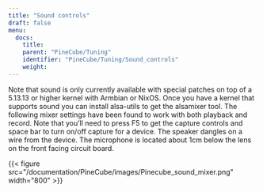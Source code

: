 ```yaml
---
title: "Sound controls"
draft: false
menu:
  docs:
    title:
    parent: "PineCube/Tuning"
    identifier: "PineCube/Tuning/Sound_controls"
    weight: 
---
```


Note that sound is only currently available with special patches on top of a 5.13.13 or higher kernel with Armbian or NixOS. Once you have a kernel that supports sound you can install alsa-utils to get the alsamixer tool. The following mixer settings have been found to work with both playback and record. Note that you’ll need to press F5 to get the capture controls and space bar to turn on/off capture for a device. The speaker dangles on a wire from the device. The microphone is located about 1cm below the lens on the front facing circuit board.

{{< figure src="/documentation/PineCube/images/Pinecube_sound_mixer.png" width="800" >}}
